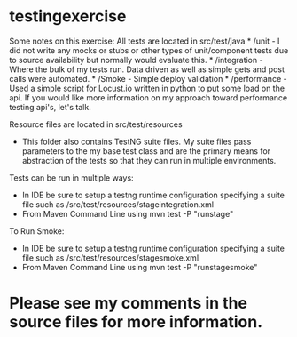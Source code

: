 # testingexercise

Some notes on this exercise:
All tests are located in src/test/java
    * /unit - I did not write any mocks or stubs or other types of unit/component tests due to source availability but normally would           evaluate this.
    * /integration - Where the bulk of my tests run.  Data driven as well as simple gets and post calls were automated.
    * /Smoke - Simple deploy validation
    * /performance - Used a simple script for Locust.io written in python to put some load on the api.  If you would like more information       on my approach toward performance testing api's, let's talk.
    
Resource files are located in src/test/resources
  * This folder also contains TestNG suite files.  My suite files pass parameters to the my base test class and are the primary means for     abstraction of the tests so that they can run in multiple environments.

Tests can be run in multiple ways:
  * In IDE be sure to setup a testng runtime configuration specifying a suite file such as /src/test/resources/stageintegration.xml
  * From Maven Command Line using mvn test -P "runstage"
  
  To Run Smoke:
  * In IDE be sure to setup a testng runtime configuration specifying a suite file such as /src/test/resources/stagesmoke.xml
  * From Maven Command Line using mvn test -P "runstagesmoke"
  
# Please see my comments in the source files for more information.
